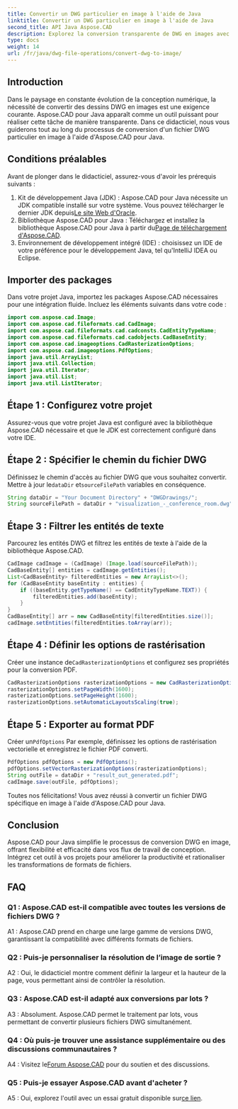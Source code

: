 ```yaml
---
title: Convertir un DWG particulier en image à l'aide de Java
linktitle: Convertir un DWG particulier en image à l'aide de Java
second_title: API Java Aspose.CAD
description: Explorez la conversion transparente de DWG en images avec Aspose.CAD pour Java. Suivez notre guide étape par étape pour des transformations efficaces de format de fichier.
type: docs
weight: 14
url: /fr/java/dwg-file-operations/convert-dwg-to-image/
---
```

## Introduction

Dans le paysage en constante évolution de la conception numérique, la nécessité de convertir des dessins DWG en images est une exigence courante. Aspose.CAD pour Java apparaît comme un outil puissant pour réaliser cette tâche de manière transparente. Dans ce didacticiel, nous vous guiderons tout au long du processus de conversion d'un fichier DWG particulier en image à l'aide d'Aspose.CAD pour Java.

## Conditions préalables

Avant de plonger dans le didacticiel, assurez-vous d'avoir les prérequis suivants :
1.  Kit de développement Java (JDK) : Aspose.CAD pour Java nécessite un JDK compatible installé sur votre système. Vous pouvez télécharger le dernier JDK depuis[Le site Web d'Oracle](https://www.oracle.com/java/technologies/javase-downloads.html).
2.  Bibliothèque Aspose.CAD pour Java : Téléchargez et installez la bibliothèque Aspose.CAD pour Java à partir du[Page de téléchargement d'Aspose.CAD](https://releases.aspose.com/cad/java/).
3. Environnement de développement intégré (IDE) : choisissez un IDE de votre préférence pour le développement Java, tel qu'IntelliJ IDEA ou Eclipse.

## Importer des packages

Dans votre projet Java, importez les packages Aspose.CAD nécessaires pour une intégration fluide. Incluez les éléments suivants dans votre code :

```java
import com.aspose.cad.Image;
import com.aspose.cad.fileformats.cad.CadImage;
import com.aspose.cad.fileformats.cad.cadconsts.CadEntityTypeName;
import com.aspose.cad.fileformats.cad.cadobjects.CadBaseEntity;
import com.aspose.cad.imageoptions.CadRasterizationOptions;
import com.aspose.cad.imageoptions.PdfOptions;
import java.util.ArrayList;
import java.util.Collection;
import java.util.Iterator;
import java.util.List;
import java.util.ListIterator;
```

## Étape 1 : Configurez votre projet

Assurez-vous que votre projet Java est configuré avec la bibliothèque Aspose.CAD nécessaire et que le JDK est correctement configuré dans votre IDE.

## Étape 2 : Spécifier le chemin du fichier DWG

Définissez le chemin d'accès au fichier DWG que vous souhaitez convertir. Mettre à jour le`dataDir` et`sourceFilePath` variables en conséquence.

```java
String dataDir = "Your Document Directory" + "DWGDrawings/";
String sourceFilePath = dataDir + "visualization_-_conference_room.dwg";
```

## Étape 3 : Filtrer les entités de texte

Parcourez les entités DWG et filtrez les entités de texte à l'aide de la bibliothèque Aspose.CAD.

```java
CadImage cadImage = (CadImage) (Image.load(sourceFilePath));
CadBaseEntity[] entities = cadImage.getEntities();
List<CadBaseEntity> filteredEntities = new ArrayList<>();
for (CadBaseEntity baseEntity : entities) {
    if ((baseEntity.getTypeName() == CadEntityTypeName.TEXT)) {
        filteredEntities.add(baseEntity);
    }
}
CadBaseEntity[] arr = new CadBaseEntity[filteredEntities.size()];
cadImage.setEntities(filteredEntities.toArray(arr));
```

## Étape 4 : Définir les options de rastérisation

 Créer une instance de`CadRasterizationOptions` et configurez ses propriétés pour la conversion PDF.

```java
CadRasterizationOptions rasterizationOptions = new CadRasterizationOptions();
rasterizationOptions.setPageWidth(1600);
rasterizationOptions.setPageHeight(1600);
rasterizationOptions.setAutomaticLayoutsScaling(true);
```

## Étape 5 : Exporter au format PDF

 Créer un`PdfOptions` Par exemple, définissez les options de rastérisation vectorielle et enregistrez le fichier PDF converti.

```java
PdfOptions pdfOptions = new PdfOptions();
pdfOptions.setVectorRasterizationOptions(rasterizationOptions);
String outFile = dataDir + "result_out_generated.pdf";
cadImage.save(outFile, pdfOptions);
```

Toutes nos félicitations! Vous avez réussi à convertir un fichier DWG spécifique en image à l'aide d'Aspose.CAD pour Java.

## Conclusion

Aspose.CAD pour Java simplifie le processus de conversion DWG en image, offrant flexibilité et efficacité dans vos flux de travail de conception. Intégrez cet outil à vos projets pour améliorer la productivité et rationaliser les transformations de formats de fichiers.

## FAQ

### Q1 : Aspose.CAD est-il compatible avec toutes les versions de fichiers DWG ?

A1 : Aspose.CAD prend en charge une large gamme de versions DWG, garantissant la compatibilité avec différents formats de fichiers.

### Q2 : Puis-je personnaliser la résolution de l’image de sortie ?

A2 : Oui, le didacticiel montre comment définir la largeur et la hauteur de la page, vous permettant ainsi de contrôler la résolution.

### Q3 : Aspose.CAD est-il adapté aux conversions par lots ?

A3 : Absolument. Aspose.CAD permet le traitement par lots, vous permettant de convertir plusieurs fichiers DWG simultanément.

### Q4 : Où puis-je trouver une assistance supplémentaire ou des discussions communautaires ?

 A4 : Visitez le[Forum Aspose.CAD](https://forum.aspose.com/c/cad/19) pour du soutien et des discussions.

### Q5 : Puis-je essayer Aspose.CAD avant d'acheter ?

 A5 : Oui, explorez l'outil avec un essai gratuit disponible sur[ce lien](https://releases.aspose.com/).